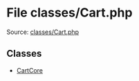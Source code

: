 File classes/Cart.php
=========

Source: [classes/Cart.php](https://github.com/PrestaShop/PrestaShop/blob/1.5.6.3/classes/Cart.php)


Classes
-------

* [CartCore](class.CartCore.md)


